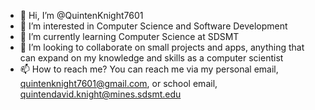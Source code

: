 - 👋 Hi, I’m @QuintenKnight7601
- 👀 I’m interested in Computer Science and Software Development
- 🌱 I’m currently learning Computer Science at SDSMT
- 💞️ I’m looking to collaborate on small projects and apps, anything that can expand on my knowledge and skills as a computer scientist
- 📫 How to reach me? You can reach me via my personal email, quintenknight7601@gmail.com, or school email, quintendavid.knight@mines.sdsmt.edu

<!---
QuintenKnight7601/QuintenKnight7601 is a ✨ special ✨ repository because its `README.md` (this file) appears on your GitHub profile.
You can click the Preview link to take a look at your changes.
--->
